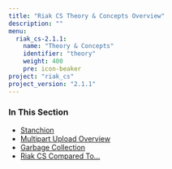 ```yaml
---
title: "Riak CS Theory & Concepts Overview"
description: ""
menu:
  riak_cs-2.1.1:
    name: "Theory & Concepts"
    identifier: "theory"
    weight: 400
    pre: icon-beaker
project: "riak_cs"
project_version: "2.1.1"
---
```


### In This Section

- [Stanchion](./stanchion)
- [Multipart Upload Overview](../cookbooks/multipart-upload-overview/)
- [Garbage Collection](../cookbooks/garbage-collection)
- [Riak CS Compared To...](./comparisons)
